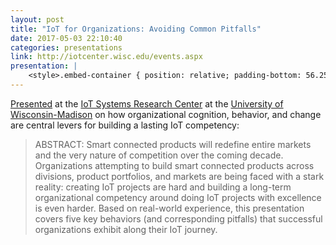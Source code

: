 ```yaml
---
layout: post
title: "IoT for Organizations: Avoiding Common Pitfalls"
date: 2017-05-03 22:10:40
categories: presentations
link: http://iotcenter.wisc.edu/events.aspx
presentation: |
    <style>.embed-container { position: relative; padding-bottom: 56.25%; height: 0; overflow: hidden; max-width: 100%; } .embed-container iframe, .embed-container object, .embed-container embed { position: absolute; top: 0; left: 0; width: 100%; height: 100%; }</style><div class='embed-container'><iframe src='//www.slideshare.net/slideshow/embed_code/key/MwF6lia3VJ7mjm' width='595' height='485' frameborder='0' marginwidth='0' marginheight='0' scrolling='no' style='border:1px solid #CCC; border-width:1px; margin-bottom:5px; max-width: 100%;' allowfullscreen> </iframe> <div style='margin-bottom:5px'> <strong> <a href='//www.slideshare.net/MarkBenson5/iot-for-organizations-avoiding-common-pitfalls' title='IoT for Organizations: Avoiding Common Pitfalls' target='_blank'>IoT for Organizations: Avoiding Common Pitfalls</a> </strong> from <strong><a target='_blank' href='https://www.slideshare.net/MarkBenson5'>Mark Benson</a></strong> </div></div>
---
```


[Presented][ln1] at the [IoT Systems Research Center][ln2] at the [University of Wisconsin-Madison][ln3] on how organizational cognition, behavior, and change are central levers for building a lasting IoT competency:

> ABSTRACT: Smart connected products will redefine entire markets and the very nature of competition over the coming decade. Organizations attempting to build smart connected products across divisions, product portfolios, and markets are being faced with a stark reality: creating IoT projects are hard and building a long-term organizational competency around doing IoT projects with excellence is even harder. Based on real-world experience, this presentation covers five key behaviors (and corresponding pitfalls) that successful organizations exhibit along their IoT journey.

[ln1]: http://iotcenter.wisc.edu/events.aspx "UW-Madison IoT Systems Research Center Events"
[ln2]: http://iotcenter.wisc.edu/ "IoT Systems Research Center at the University of Wisconsin-Madison"
[ln3]: http://www.wisc.edu/ "University of Wisconsin-Madison"

